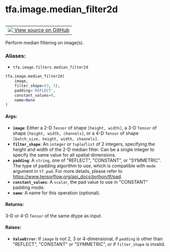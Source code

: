 <div itemscope itemtype="http://developers.google.com/ReferenceObject">
<meta itemprop="name" content="tfa.image.median_filter2d" />
<meta itemprop="path" content="Stable" />
</div>

# tfa.image.median_filter2d


<table class="tfo-notebook-buttons tfo-api" align="left">

<td>
  <a target="_blank" href="https://github.com/tensorflow/addons/tree/r0.6/tensorflow_addons/image/filters.py#L122-L203">
    <img src="https://www.tensorflow.org/images/GitHub-Mark-32px.png" />
    View source on GitHub
  </a>
</td></table>



Perform median filtering on image(s).

### Aliases:

* `tfa.image.filters.median_filter2d`


``` python
tfa.image.median_filter2d(
    image,
    filter_shape=(3, 3),
    padding='REFLECT',
    constant_values=0,
    name=None
)
```



<!-- Placeholder for "Used in" -->


#### Args:


* <b>`image`</b>: Either a 2-D `Tensor` of shape `[height, width]`,
  a 3-D `Tensor` of shape `[height, width, channels]`,
  or a 4-D `Tensor` of shape `[batch_size, height, width, channels]`.
* <b>`filter_shape`</b>: An `integer` or `tuple`/`list` of 2 integers, specifying
  the height and width of the 2-D median filter. Can be a single integer
  to specify the same value for all spatial dimensions.
* <b>`padding`</b>: A `string`, one of "REFLECT", "CONSTANT", or "SYMMETRIC".
  The type of padding algorithm to use, which is compatible with
  `mode` argument in `tf.pad`. For more details, please refer to
  https://www.tensorflow.org/api_docs/python/tf/pad.
* <b>`constant_values`</b>: A `scalar`, the pad value to use in "CONSTANT"
  padding mode.
* <b>`name`</b>: A name for this operation (optional).

#### Returns:

3-D or 4-D `Tensor` of the same dtype as input.


#### Raises:


* <b>`ValueError`</b>: If `image` is not 2, 3 or 4-dimensional,
  if `padding` is other than "REFLECT", "CONSTANT" or "SYMMETRIC",
  or if `filter_shape` is invalid.